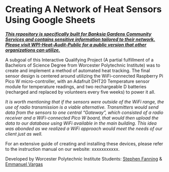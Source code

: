 # Creating A Network of Heat Sensors Using Google Sheets

<ins>***This repository is specifically built for Banksia Gardens Community Services and contains sensitive information tailored to their network. Please visit [WPI-Heat-Audit-Public](https://github.com/mannysvb/WPI-Heat-Audit-Public) for a public version that other organizations can utilize.***</ins>

A subgoal of this Interactive Qualifying Project (A partial fulfillment of a Bachelors of Science Degree from Worcester Polytechnic Institute) was to create and implement a method of automated heat tracking. The final sensor design is centered around utilizing the WiFi-connected Raspberry Pi Pico W micro-controller, with an Adafruit DHT20 Temperature sensor module for temperature readings, and two rechargeable D batteries (recharged and replaced by volunteers every five weeks) to power it all. 

*It is worth mentioning that if the sensors were outside of the WiFi range, the use of radio transmission is a viable alternative. Transmitters would send data from the sensors to one central “Gateway”, which consisted of a radio receiver and a WiFi-connected Pico W board, that would then upload the data to our database using WiFi available in the main building. This idea was abonded as we realized a WiFi approach would meet the needs of our client just as well.*

For an extensive guide of creating and installing these devices, please refer to the instruction manual on our website: xxxxxxxxxxx.

Developed by Worcester Polytechnic Institute Students: 
[Stephen Fanning](https://www.linkedin.com/in/stephen-fanning/) &
[Emmanuel Vargas](http://linkedin.com/in/esvargas/)
